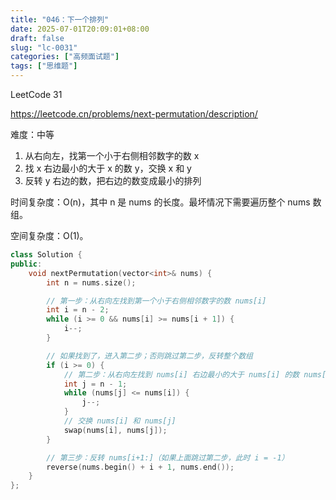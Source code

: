 ```yaml
---
title: "046：下一个排列"
date: 2025-07-01T20:09:01+08:00
draft: false
slug: "lc-0031"
categories: ["高频面试题"]
tags: ["思维题"]
---
```


LeetCode 31

https://leetcode.cn/problems/next-permutation/description/

难度：中等

1. 从右向左，找第一个小于右侧相邻数字的数 x
2. 找 x 右边最小的大于 x 的数 y，交换 x 和 y
3. 反转 y 右边的数，把右边的数变成最小的排列

时间复杂度：O(n)，其中 n 是 nums 的长度。最坏情况下需要遍历整个 nums 数组。

空间复杂度：O(1)。

<!--more-->

```cpp
class Solution {
public:
    void nextPermutation(vector<int>& nums) {
        int n = nums.size();

        // 第一步：从右向左找到第一个小于右侧相邻数字的数 nums[i]
        int i = n - 2;
        while (i >= 0 && nums[i] >= nums[i + 1]) {
            i--;
        }

        // 如果找到了，进入第二步；否则跳过第二步，反转整个数组
        if (i >= 0) {
            // 第二步：从右向左找到 nums[i] 右边最小的大于 nums[i] 的数 nums[j]
            int j = n - 1;
            while (nums[j] <= nums[i]) {
                j--;
            }
            // 交换 nums[i] 和 nums[j]
            swap(nums[i], nums[j]);
        }

        // 第三步：反转 nums[i+1:]（如果上面跳过第二步，此时 i = -1）
        reverse(nums.begin() + i + 1, nums.end());
    }
};
```
